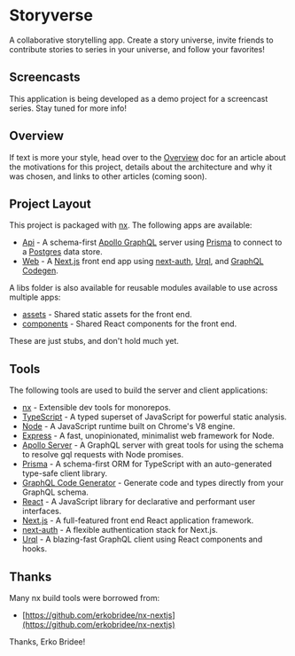 # Storyverse

A collaborative storytelling app. Create a story universe, invite friends to contribute stories to series in your universe, and follow your favorites!

## Screencasts

This application is being developed as a demo project for a screencast series. Stay tuned for more info!

## Overview

If text is more your style, head over to the [Overview](docs/Overview) doc for an article about the motivations for this project, details about the architecture and why it was chosen, and links to other articles (coming soon).

## Project Layout

This project is packaged with [nx](https://nx.dev/). The following apps are available:

- [Api](apps/api) - A schema-first [Apollo GraphQL](https://www.apollographql.com/) server using [Prisma](https://www.prisma.io/) to connect to a [Postgres](https://www.postgresql.org/) data store.
- [Web](apps/web) - A [Next.js](https://nextjs.org/) front end app using [next-auth](https://next-auth.js.org/), [Urql](https://formidable.com/open-source/urql/), and [GraphQL Codegen](https://graphql-code-generator.com/).

A libs folder is also available for reusable modules available to use across multiple apps:

- [assets](libs/shared/assets) - Shared static assets for the front end.
- [components](libs/shared/components) - Shared React components for the front end.

These are just stubs, and don't hold much yet.

## Tools

The following tools are used to build the server and client applications:

- [nx](https://nx.dev) - Extensible dev tools for monorepos.
- [TypeScript](https://www.typescriptlang.org/) - A typed superset of JavaScript for powerful static analysis.
- [Node](https://nodejs.org/) - A JavaScript runtime built on Chrome's V8 engine.
- [Express](https://expressjs.com/) - A fast, unopinionated, minimalist web framework for Node.
- [Apollo Server](https://www.apollographql.com/docs/apollo-server/) - A GraphQL server with great tools for using the schema to resolve gql requests with Node promises.
- [Prisma](https://www.prisma.io/) - A schema-first ORM for TypeScript with an auto-generated type-safe client library.
- [GraphQL Code Generator](https://graphql-code-generator.com/) - Generate code and types directly from your GraphQL schema.
- [React](https://reactjs.org/) - A JavaScript library for declarative and performant user interfaces.
- [Next.js](https://nextjs.org/) - A full-featured front end React application framework.
- [next-auth](https://next-auth.js.org/) - A flexible authentication stack for Next.js.
- [Urql](https://formidable.com/open-source/urql/) - A blazing-fast GraphQL client using React components and hooks.

## Thanks

Many nx build tools were borrowed from:

- [https://github.com/erkobridee/nx-nextjs](https://github.com/erkobridee/nx-nextjs)

Thanks, Erko Bridee!
